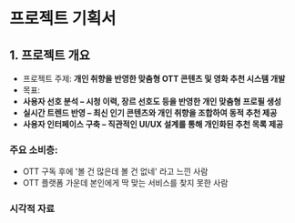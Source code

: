 # 프로젝트 기획서

## 1. 프로젝트 개요
- 프로젝트 주제: **개인 취향을 반영한 맞춤형 OTT 콘텐츠 및 영화 추천 시스템 개발**
- 목표:
- **사용자 선호 분석 – 시청 이력, 장르 선호도 등을 반영한 개인 맞춤형 프로필 생성**
- **실시간 트렌드 반영 – 최신 인기 콘텐츠와 개인 취향을 조합하여 동적 추천 제공**
- **사용자 인터페이스 구축 – 직관적인 UI/UX 설계를 통해 개인화된 추천 목록 제공**

### 주요 소비층: 
- OTT 구독 후에 '볼 건 많은데 볼 건 없네' 라고 느낀 사람
- OTT 플랫폼 가운데 본인에게 딱 맞는 서비스를 찾지 못한 사람
### 시각적 자료



